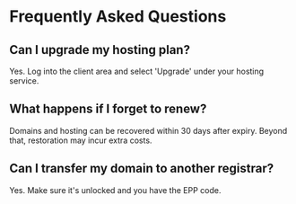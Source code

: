 # Frequently Asked Questions

## Can I upgrade my hosting plan?
Yes. Log into the client area and select 'Upgrade' under your hosting service.

## What happens if I forget to renew?
Domains and hosting can be recovered within 30 days after expiry. Beyond that, restoration may incur extra costs.

## Can I transfer my domain to another registrar?
Yes. Make sure it's unlocked and you have the EPP code.
